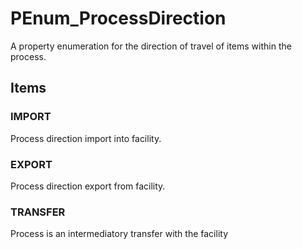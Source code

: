 # PEnum_ProcessDirection

A property enumeration for the direction of travel of items within the process.

## Items

### IMPORT
Process direction import into facility.

### EXPORT
Process direction export from facility.

### TRANSFER
Process is an intermediatory transfer with the facility
